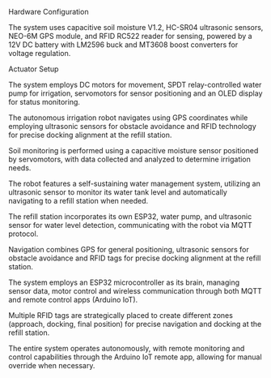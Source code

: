 Hardware Configuration

The system uses capacitive soil moisture V1.2, HC-SR04 ultrasonic sensors, NEO-6M GPS module, and RFID RC522 reader for sensing, powered by a 12V DC battery with LM2596 buck and MT3608 boost converters for voltage regulation.

Actuator Setup

The system employs DC motors for movement, SPDT relay-controlled water pump for irrigation, servomotors for sensor positioning and an OLED display for status monitoring.

The autonomous irrigation robot navigates using GPS coordinates while employing ultrasonic sensors for obstacle avoidance and RFID technology for precise docking alignment at the refill station.

Soil monitoring is performed using a capacitive moisture sensor positioned by servomotors, with data collected and analyzed to determine irrigation needs.

The robot features a self-sustaining water management system, utilizing an ultrasonic sensor to monitor its water tank level and automatically navigating to a refill station when needed.

The refill station incorporates its own ESP32, water pump, and ultrasonic sensor for water level detection, communicating with the robot via MQTT protocol.

Navigation combines GPS for general positioning, ultrasonic sensors for obstacle avoidance and RFID tags for precise docking alignment at the refill station.

The system employs an ESP32 microcontroller as its brain, managing sensor data, motor control and wireless communication through both MQTT and remote control apps (Arduino IoT).

Multiple RFID tags are strategically placed to create different zones (approach, docking, final position) for precise navigation and docking at the refill station.

The entire system operates autonomously, with remote monitoring and control capabilities through the Arduino IoT remote app, allowing for manual override when necessary.
